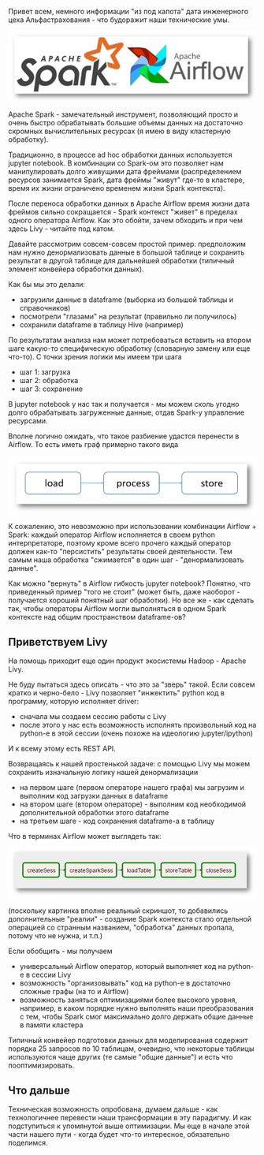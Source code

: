 Привет всем, немного информации "из под капота" дата инженерного цеха Альфастрахования - что будоражит наши технические умы. 

![image](../images/spark_airflow.PNG)

Apache Spark - замечательный инструмент, позволяющий просто и очень быстро обрабатывать большие объемы данных на достаточно скромных вычислительных ресурсах (я имею в виду кластерную обработку). 

Традиционно, в процессе ad hoc обработки данных используется jupyter notebook. В комбинации со Spark-ом это позволяет нам манипулировать долго живущими дата фреймами (распределением ресурсов занимается Spark, дата фреймы "живут" где-то в кластере, время их жизни ограничено временем жизни Spark контекста).

После переноса обработки данных в Apache Airflow время жизни дата фреймов сильно сокращается - Spark контекст "живет" в пределах одного оператора Airflow. Как это обойти, зачем обходить и при чем здесь Livy - читайте под катом.

<cut />

Давайте рассмотрим совсем-совсем простой пример: предположим нам нужно денормализовать данные в большой таблице и сохранить результат в другой таблице для дальнейшей обработки (типичный элемент конвейера обработки данных).

Как бы мы это делали:

* загрузили данные в dataframe (выборка из большой таблицы и справочников)
* посмотрели "глазами" на результат (правильно ли получилось)
* сохранили dataframe в таблицу Hive (например) 

По результатам анализа нам может потребоваться вставить на втором шаге какую-то специфическую обработку (словарную замену или еще что-то). С точки зрения логики мы имеем три шага

* шаг 1: загрузка
* шаг 2: обработка
* шаг 3: сохранение

В jupyter notebook у нас так и получается - мы можем сколь угодно долго обрабатывать загруженные данные, отдав Spark-у управление ресурсами.

Вполне логично ожидать, что такое разбиение удастся перенести в Airflow. То есть иметь граф примерно такого вида

![image](../images/gr1.PNG)

К сожалению, это невозможно при использовании комбинации Airflow + Spark: каждый оператор Airflow исполняется в своем python интерпретаторе, поэтому кроме всего прочего каждый оператор должен как-то "персистить" результаты своей деятельности. Тем самым наша обработка "сжимается" в один шаг - "денормализовать данные".

Как можно "вернуть" в Airflow гибкость jupyter notebook? Понятно, что приведенный пример "того не стоит" (может быть, даже наоборот - получается хороший понятный шаг обработки). Но все же - как сделать так, чтобы операторы Airflow могли выполняться в одном Spark контексте над общим пространством dataframe-ов?

## Приветствуем Livy

На помощь приходит еще один продукт экосистемы Hadoop - Apache Livy.

Не буду пытаться здесь описать - что это за "зверь" такой. Если совсем кратко и черно-бело - Livy позволяет "инжектить" python код в программу, которую исполняет driver: 

* сначала мы создаем сессию работы с Livy
* после этого у нас есть возможность исполнять произвольный код на python-е в этой сессии (очень похоже на идеологию jupyter/ipython)

И к всему этому есть REST API.

Возвращаясь к нашей простенькой задаче: с помощью Livy мы можем сохранить изначальную логику нашей денормализации

* на первом шаге (первом операторе нашего графа) мы загрузим и выполним код загрузки данных в dataframe
* на втором шаге (втором операторе) - выполним код необходимой дополнительной обработки этого dataframe
* на третьем шаге - код сохранения dataframe-а в таблицу 

Что в терминах Airflow может выглядеть так:

![image](../images/gr2.PNG)

(поскольку картинка вполне реальный скриншот, то добавились дополнительные "реалии" - создание Spark контекста стало отдельной операцией со странным названием, "обработка" данных пропала, потому что не нужна, и т.п.)

Если обобщить - мы получаем

* универсальный Airflow оператор, который выполняет код на python-е в сессии Livy
* возможность "организовывать" код на python-е в достаточно сложные графы (на то и Airflow)
* возможность заняться оптимизациями более высокого уровня, например, в каком порядке нужно выполнять наши преобразования с тем, чтобы Spark смог максимально долго держать общие данные в памяти кластера

Типичный конвейер подготовки данных для моделирования содержит порядка 25 запросов по 10 таблицам, очевидно, что некоторые таблицы используются чаще других (те самые "общие данные") и есть что пооптимизировать.
 
## Что дальше

Техническая возможность опробована, думаем дальше - как технологичнее перевести наши трансформации в эту парадигму. И как подступиться к упомянутой выше оптимизации. Мы еще в начале этой части нашего пути - когда будет что-то интересное, обязательно поделимся.
